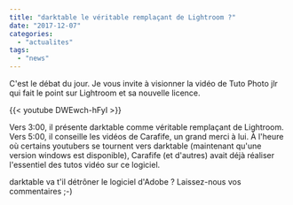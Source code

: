 ```yaml
---
title: "darktable le véritable remplaçant de Lightroom ?"
date: "2017-12-07"
categories: 
  - "actualites"
tags: 
  - "news"
---
```


C'est le débat du jour. Je vous invite à visionner la vidéo de Tuto Photo jlr qui fait le point sur Lightroom et sa nouvelle licence.

{{< youtube DWEwch-hFyI >}}

Vers 3:00, il présente darktable comme véritable remplaçant de Lightroom. Vers 5:00, il conseille les vidéos de Carafife, un grand merci à lui. À l'heure où certains youtubers se tournent vers darktable (maintenant qu'une version windows est disponible), Carafife (et d'autres) avait déjà réaliser l'essentiel des tutos vidéo sur ce logiciel.

darktable va t'il détrôner le logiciel d'Adobe ? Laissez-nous vos commentaires ;-)
